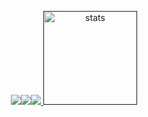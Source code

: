 <p align="center">
  <a href=""https://discord.com/users/363962003468976128" target"blank"><img src="https://img.shields.io/badge/discord%20-7289DA.svg?&style=for-the-badge&logo=discord&logoColor=white%22%3E</a>
  <a href="https://open.spotify.com/user/ibie8mnf7tit9t39qlur81rr8" target"blank"><img src="https://img.shields.io/badge/Spotify%20-1ed760.svg?&style=for-the-badge&logo=spotify&logoColor=white%22%3E</a>
  <a href="https://github.com/Self936" target"blank_"><img src="https://img.shields.io/badge/GitHub%20-191717.svg?&style=for-the-badge&logo=github&logoColor=white%22%3E</a>
</p>

<p align="center">
  <img src="https://github-readme-stats.vercel.app/api?username=Nonanti&count_private=true&show_icons=true&theme=purple&hide_border=true" width="%100" height="150px" alt="stats" />
</p>

